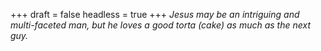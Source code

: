 
+++
draft = false
headless = true
+++
_Jesus may be an intriguing and multi-faceted man, but he loves a good torta (cake) as much as the next guy._
